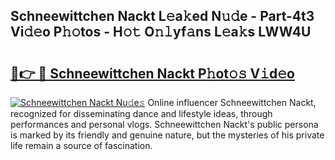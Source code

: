 ## Schneewittchen Nackt L𝚎a𝚔ed N𝚞𝚍e - Part-4t3 Vi𝚍𝚎o P𝚑𝚘tos - H𝚘𝚝 O𝚗𝚕yf𝚊ns L𝚎a𝚔s LWW4U

# <h2><a href="http://kfb7rb.oniu.top/?m=Schneewittchen+Nackt">🔗👉 🔴 Schneewittchen Nackt P𝚑ot𝚘𝚜 V𝚒d𝚎o</a></h2>

[![Schneewittchen Nackt Nu𝚍e𝚜](https://i.imgur.com/0qMVB7G.gif)](http://kfb7rb.oniu.top/?m=Schneewittchen+Nackt)
Online influencer Schneewittchen Nackt, recognized for disseminating dance and lifestyle ideas, through performances and personal vlogs. Schneewittchen Nackt's public persona is marked by its friendly and genuine nature, but the mysteries of his private life remain a source of fascination.  
